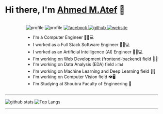 # Hi there, I'm [Ahmed M.Atef][facebook] 👋

<div style="display:flex;justify-content: space-between;flex-wrap: no-wrap">

<div>
    <img align="right" src="https://media.tenor.com/images/334cf1e2aa89a90a274f5a4040d1a6ec/tenor.gif" alt="">
</div>

<div>

![profile](https://gpvc.arturio.dev/ahmedatef1610)
![profile](https://komarev.com/ghpvc/?username=ahmedatef1610&style=flat&label=views)
[
    ![facebook](https://img.shields.io/badge/ahmed%20m.atef-blue?style=flat&logo=facebook&logoColor=white&logoWidth=20)
][facebook]
[
    ![github](https://img.shields.io/badge/ahmedatef1610-333333?style=flat&logo=github&logoColor=white&logoWidth=20)
][github]
[
    ![website](https://img.shields.io/badge/My%20Website-ff0000?style=flat&logo=google-chrome&logoColor=white&logoWidth=20)
][website]

- I'm a Computer Engineer 👨‍💻💻
- I worked as a Full Stack Software Engineer 👨‍💻💻 
- I worked as an Artificial Intelligence (AI) Engineer 👨‍💻💻 
- I'm working on Web Development (frontend-backend) field 📡🌐
- I'm working on Data Analysis (EDA) field 📈📊
- I'm working on Machine Learning and Deep Learning field 🤖📖
- I'm working on Computer Vision field 👁️🖥️
- I'm Studying at Shoubra Faculty of Engineering 🏫

</div>

</div>

---


![github stats](https://github-readme-stats.vercel.app/api?username=ahmedatef1610&show_icons=true&hide_border=false&count_private=true&icon_color=ffff00&title_color=ffff00&text_color=dddddd&bg_color=22272E)
![Top Langs](https://github-readme-stats.vercel.app/api/top-langs/?username=ahmedatef1610&layout=compact&langs_count=8&hide_border=false&title_color=ffff00&text_color=dddddd&bg_color=22272E)

---


<!-- variables -->
[website]: https://aae-tech.com/
[facebook]: https://www.facebook.com/ahmed.m.atef.1610/
[github]: https://github.com/ahmedatef1610
